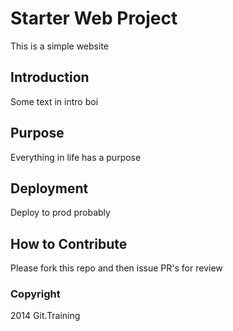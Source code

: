 # Starter Web Project

This is a simple website

## Introduction

Some text in intro boi

## Purpose

Everything in life has a purpose 

## Deployment

Deploy to prod probably

## How to Contribute

Please fork this repo and then issue PR's for review

### Copyright 

2014 Git.Training
